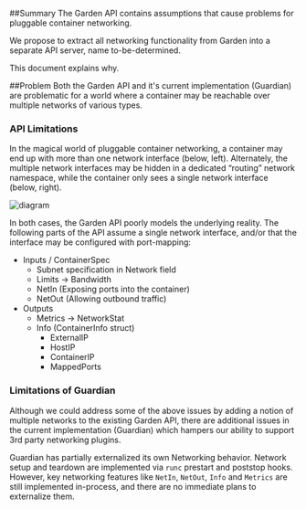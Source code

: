 ##Summary
The Garden API contains assumptions that cause problems for pluggable container networking.

We propose to extract all networking functionality from Garden into a separate API server, name to-be-determined.  

This document explains why.

##Problem
Both the Garden API and it's current implementation (Guardian) are problematic for a world where a container may be reachable over multiple networks of various types.

### API Limitations
In the magical world of pluggable container networking, a container may end up with more than one 
network interface (below, left).  Alternately, the multiple network interfaces may be hidden in a 
dedicated “routing” network namespace, while the container only sees a single network interface (below, right).

![diagram](interface-topology.png)


In both cases, the Garden API poorly models the underlying reality.
The following parts of the API assume a single network interface, and/or that the interface may be
configured with port-mapping:

- Inputs / ContainerSpec
  - Subnet specification in Network field
  - Limits -> Bandwidth
  - NetIn (Exposing ports into the container)
  - NetOut (Allowing outbound traffic)
- Outputs
  - Metrics -> NetworkStat
  - Info (ContainerInfo struct)
    - ExternalIP
    - HostIP
    - ContainerIP
    - MappedPorts


### Limitations of Guardian
Although we could address some of the above issues by adding a notion of multiple networks to the existing Garden API, there are additional issues in the current implementation (Guardian) which hampers our ability to support 3rd party networking plugins.

Guardian has partially externalized its own Networking behavior.  Network setup and teardown are implemented via `runc` prestart and poststop hooks.  However, key networking features like `NetIn`, `NetOut`, `Info` and `Metrics` are still implemented in-process, and there are no immediate plans to externalize them.
